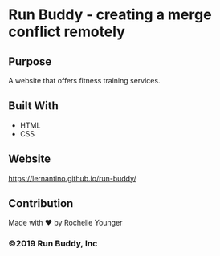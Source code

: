 # Run Buddy - creating a merge conflict remotely

## Purpose
A website that offers fitness training services.

## Built With
* HTML
* CSS

## Website
https://lernantino.github.io/run-buddy/

## Contribution
Made with ❤️ by Rochelle Younger

### ©️2019 Run Buddy, Inc
